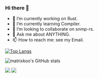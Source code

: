 ### Hi there 👋

- 🔭 I’m currently working on Rust.
- 🌱 I’m currently learning Compiler.
- 👯 I’m looking to collaborate on snmp-rs.
- 💬 Ask me about ANYTHING.
- 📫 How to reach me: see my Email.


[![Top Langs](https://github-readme-stats.vercel.app/api/top-langs/?username=matrixkoo&layout=compact)](https://github.com/anuraghazra/github-readme-stats)

![matrixkoo's GitHub stats](https://github-readme-stats.vercel.app/api?username=matrixkoo&include_all_commits=true&show_icons=true&count_private=true&theme=graywhite)

<img src="https://github-readme-stats.vercel.app/api/wakatime?username=dustb1n"/>
<img src="https://profile-counter.glitch.me/dustbin/count.svg"/>


